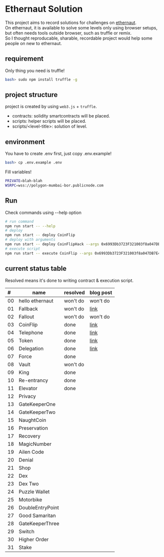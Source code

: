 # Ethernaut Solution

This project aims to record solutions for challenges on [ethernaut](https://ethernaut.openzeppelin.com/). \
On ethernaut, it is available to solve some levels only using browser setups, but often needs tools outside browser, such as truffle or remix. \
So I thought reproducable, sharable, recordable project would help some people on new to ethernaut.

## requirement
Only thing you need is truffle!
```bash
bash> sudo npm install truffle -g
```

## project structure

project is created by using `web3.js` + `truffle`.

- contracts: solidity smartcontracts will be placed.
- scripts: helper scripts will be placed.
- scripts\/<level-title\>: solution of level.

## environment
You have to create .env first, just copy .env.example!
```bash
bash> cp .env.example .env
```
Fill variables!
```bash
PRIVATE=blah-blah
WSRPC=wss://polygon-mumbai-bor.publicnode.com
```

## Run
Check commands using --help option
```bash
# run command
npm run start -- --help
# deploy
npm run start -- deploy CoinFlip
# deploy with arguments
npm run start -- deploy CoinFlipHack --args 0x6993Db3723F321003f8a047DB7E49fAcd0ce6390
# execute script
npm run start -- execute CoinFlip --args 0x6993Db3723F321003f8a047DB7E49fAcd0ce6390
```

## current status table
Resolved means it's done to writing contract & execution script.

| #   | name             | resolved | blog post                                                                                         |
| :-- | ---------------- | -------- | ------------------------------------------------------------------------------------------------- |
| 00  | hello ethernaut  | won't do | won't do                                                                                          |
| 01  | Fallback         | won't do | [link](https://velog.io/@tmdwls3364/ethernaut-%EB%AC%B8%EC%A0%9C%ED%92%80%EC%9D%B4-01-Fallback)   |
| 02  | Fallout          | won't do | won't do                                                                                          |
| 03  | CoinFlip         | done     | [link](https://velog.io/@tmdwls3364/ethernaut-%EB%AC%B8%EC%A0%9C%ED%92%80%EC%9D%B4-03-CoinFlip)   |
| 04  | Telephone        | done     | [link](https://velog.io/@tmdwls3364/ethernaut-%EB%AC%B8%EC%A0%9C%ED%92%80%EC%9D%B4-04-Telephone)  |
| 05  | Token            | done     | [link](https://velog.io/@tmdwls3364/ethernaut-%EB%AC%B8%EC%A0%9C%ED%92%80%EC%9D%B4-05-Token)      |
| 06  | Delegation       | done     | [link](https://velog.io/@tmdwls3364/ethernaut-%EB%AC%B8%EC%A0%9C%ED%92%80%EC%9D%B4-06-Delegation) |
| 07  | Force            | done     |                                                                                                   |
| 08  | Vault            | won't do |                                                                                                   |
| 09  | King             | done     |                                                                                                   |
| 10  | Re-entrancy      | done     |                                                                                                   |
| 11  | Elevator         | done     |                                                                                                   |
| 12  | Privacy          |          |                                                                                                   |
| 13  | GateKeeperOne    |          |                                                                                                   |
| 14  | GateKeeperTwo    |          |                                                                                                   |
| 15  | NaughtCoin       |          |                                                                                                   |
| 16  | Preservation     |          |                                                                                                   |
| 17  | Recovery         |          |                                                                                                   |
| 18  | MagicNumber      |          |                                                                                                   |
| 19  | Ailen Code       |          |                                                                                                   |
| 20  | Denial           |          |                                                                                                   |
| 21  | Shop             |          |                                                                                                   |
| 22  | Dex              |          |                                                                                                   |
| 23  | Dex Two          |          |                                                                                                   |
| 24  | Puzzle Wallet    |          |                                                                                                   |
| 25  | Motorbike        |          |                                                                                                   |
| 26  | DoubleEntryPoint |          |                                                                                                   |
| 27  | Good Samaritan   |          |                                                                                                   |
| 28  | GateKeeperThree  |          |                                                                                                   |
| 29  | Switch           |          |                                                                                                   |
| 30  | Higher Order     |          |                                                                                                   |
| 31  | Stake            |          |                                                                                                   |
